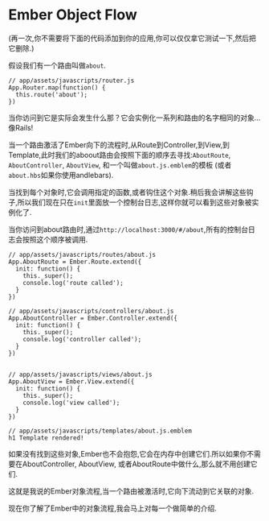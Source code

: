 Ember Object Flow
====================

(再一次,你不需要将下面的代码添加到你的应用,你可以仅仅拿它测试一下,然后把它删除.)

假设我们有一个路由叫做`about`.

    // app/assets/javascripts/router.js
    App.Router.map(function() {
      this.route('about');
    })
    
当你访问到它是实际会发生什么那？它会实例化一系列和路由的名字相同的对象...像Rails!

当一个路由激活了Ember向下的流程时,从Route到Controller,到View,到Template,此时我们的aboout路由会按照下面的顺序去寻找:`AboutRoute`, `AboutController`, `AboutView`, 和一个叫做`about.js.emblem`的模板 (或者`about.hbs`如果你使用andlebars).

当找到每个对象时,它会调用指定的函数,或者钩住这个对象.稍后我会讲解这些钩子,所以我们现在只在`init`里面放一个控制台日志,这样你就可以看到这些对象被实例化了.

当你访问到about路由时,通过`http://localhost:3000/#/about`,所有的控制台日志会按照这个顺序被调用.

    // app/assets/javascripts/routes/about.js
    App.AboutRoute = Ember.Route.extend({
      init: function() {
        this._super();
        console.log('route called');
      }
    })
    
    // app/assets/javascripts/controllers/about.js
    App.AboutController = Ember.Controller.extend({
      init: function() {
        this._super();
        console.log('controller called');
      }
    })
    
    
    // app/assets/javascripts/views/about.js
    App.AboutView = Ember.View.extend({
      init: function() {
        this._super();
        console.log('view called');
      }
    })
    
    // app/assets/javascripts/templates/about.js.emblem
    h1 Template rendered!
    
如果没有找到这些对象,Ember也不会抱怨,它会在内存中创建它们.所以如果你不需要在AboutController, AboutView, 或者AboutRoute中做什么,那么就不用创建它们.

这就是我说的Ember对象流程,当一个路由被激活时,它向下流动到它关联的对象.

现在你了解了Ember中的对象流程,我会马上对每一个做简单的介绍.
